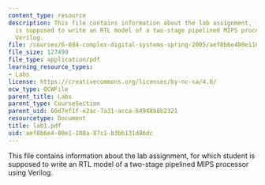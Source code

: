 ```yaml
---
content_type: resource
description: This file contains information about the lab assignment, for which student
  is supposed to write an RTL model of a two-stage pipelined MIPS processor using
  Verilog.
file: /courses/6-884-complex-digital-systems-spring-2005/aef8b6e400e1108a87c1b3bb131d86dc_lab1.pdf
file_size: 127499
file_type: application/pdf
learning_resource_types:
- Labs
license: https://creativecommons.org/licenses/by-nc-sa/4.0/
ocw_type: OCWFile
parent_title: Labs
parent_type: CourseSection
parent_uid: 60d7ef1f-e2ac-7a31-acca-64948b8b2321
resourcetype: Document
title: lab1.pdf
uid: aef8b6e4-00e1-108a-87c1-b3bb131d86dc
---
```

This file contains information about the lab assignment, for which student is supposed to write an RTL model of a two-stage pipelined MIPS processor using Verilog.